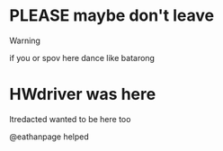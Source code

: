 # PLEASE  maybe don't leave


>[!WARNING]
>
>if you or spov here dance like batarong

# HWdriver was here
ltredacted wanted to be here too 



@eathanpage helped
